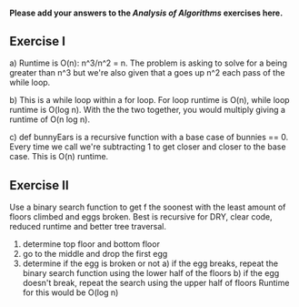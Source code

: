 #### Please add your answers to the ***Analysis of  Algorithms*** exercises here.

## Exercise I

a) Runtime is O(n): n^3/n^2 = n. The problem is asking to solve for a being greater than n^3 but we're also given that a goes up n^2 each pass of the while loop. 


b) This is a while loop within a for loop. For loop runtime is O(n), while loop runtime is O(log n). With the the two together, you would multiply giving a runtime of O(n log n).


c) def bunnyEars is a recursive function with a base case of bunnies == 0. Every time we call we're subtracting 1 to get closer and closer to the base case. This is O(n) runtime.

## Exercise II

Use a binary search function to get f the soonest with the least amount of floors climbed and eggs broken. Best is recursive for DRY, clear code, reduced runtime and better tree traversal.

1) determine top floor and bottom floor
2) go to the middle and drop the first egg
3) determine if the egg is broken or not
    a) if the egg breaks, repeat the binary search function using the lower half of the floors
    b) if the egg doesn't break, repeat the search using the upper half of floors
Runtime for this would be O(log n)
